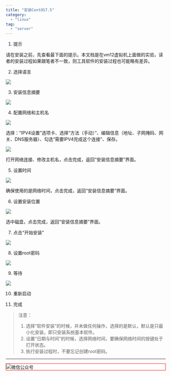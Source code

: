 ```yaml
---
title: "安装CentOS7.5"
category:
  - "linux"
tag:
  - "server"
---
```



1. 提示

请在安装之前，先查看最下面的提示。本文档是在vm12虚拟机上面做的实验，读者的安装过程如果跟笔者不一致，则工具软件的安装过程也可能略有差异。

2. 选择语言

![](./images/2023-10-24-18-18-38.png)

3. 安装信息摘要

![](./images/2023-10-24-18-18-40.png)

4. 配置网络和主机名

![](./images/2023-10-24-18-18-41.png)

选择：“IPV4设置”选项卡、选择“方法（手动）”、编辑信息（地址、子网掩码、网关、DNS服务器）、勾选“需要IPV4完成这个连接”、保存。

![](./images/2023-10-24-18-18-42.png)

打开网络连接、修改主机名，点击完成，返回“安装信息摘要”界面。

5. 设置时间

![](./images/2023-10-24-18-18-43.png)

确保使用的是网络时间，点击完成，返回“安装信息摘要”界面。

6. 设置安装位置

![](./images/2023-10-24-18-18-45.png)

选中磁盘，点击完成，返回“安装信息摘要”界面。

7. 点击“开始安装”

![](./images/2023-10-24-18-18-46.png)

8. 设置root密码

![](./images/2023-10-24-18-18-47.png)

9. 等待

![](./images/2023-10-24-18-18-48.png)

10. 重新启动

11. 完成

> 注意：
> 1. 选择“软件安装”的时候，并未做任何操作，选择的是默认，默认是只最小化安装，即只安装系统基本软件。
> 2. 设置“日期与时间”的时候，选择网络时间，要确保网络时间的按键处于打开状态。
> 3. 执行安装过程时，不要忘记创建root密码。


---

<img style="border:1px red solid; display:block; margin:0 auto;" :src="$withBase('/qrcode.jpg')" alt="微信公众号" />

